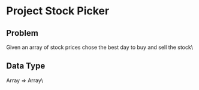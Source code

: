 # Project Stock Picker
## Problem
Given an array of stock prices chose the best day to buy and sell the stock\
## Data Type
Array => Array\
